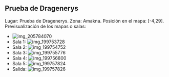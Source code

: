 ## Prueba de Dragenerys
Lugar: Prueba de Dragenerys.
Zona: Amakna.
Posición en el mapa: [-4,29].
Previsualización de los mapas o salas:
- ![img_205784070](https://media.discordapp.net/attachments/1115311447145193482/1115347754194051152/205784070.jpg)
- Sala 1: ![img_199753728](https://media.discordapp.net/attachments/1115311447145193482/1115346211524841482/199753728.jpg)
- Sala 2: ![img_199754752](https://media.discordapp.net/attachments/1115311447145193482/1115346213236117574/199754752.jpg)
- Sala 3: ![img_199755776](https://media.discordapp.net/attachments/1115311447145193482/1115346234706771968/199755776.jpg)
- Sala 4: ![img_199756800](https://media.discordapp.net/attachments/1115311447145193482/1115346237802172537/199756800.jpg)
- Sala 5: ![img_199757824](https://media.discordapp.net/attachments/1115311447145193482/1115346239953829919/199757824.jpg)
- Salida: ![img_199757826](https://media.discordapp.net/attachments/1115311447145193482/1115346241711243414/199757826.jpg)